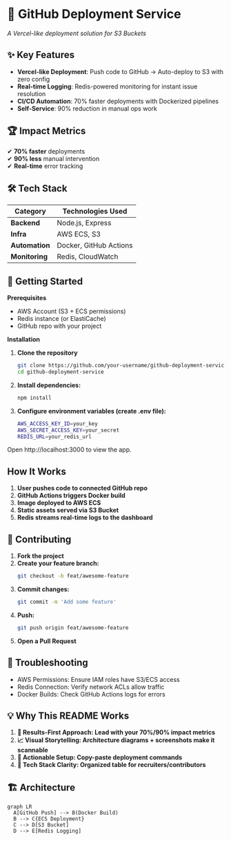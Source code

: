 # 🚀 GitHub Deployment Service  
*A Vercel-like deployment solution for S3 Buckets*  

## ✨ Key Features  
- **Vercel-like Deployment**: Push code to GitHub → Auto-deploy to S3 with zero config  
- **Real-time Logging**: Redis-powered monitoring for instant issue resolution  
- **CI/CD Automation**: 70% faster deployments with Dockerized pipelines  
- **Self-Service**: 90% reduction in manual ops work  

## 🏆 Impact Metrics  
✔ **70% faster** deployments  
✔ **90% less** manual intervention  
✔ **Real-time** error tracking  

## 🛠️ Tech Stack  
| Category       | Technologies Used |  
|----------------|-------------------|  
| **Backend**    | Node.js, Express  |  
| **Infra**      | AWS ECS, S3       |  
| **Automation** | Docker, GitHub Actions |  
| **Monitoring** | Redis, CloudWatch |  

## 🚀 Getting Started
**Prerequisites**
- AWS Account (S3 + ECS permissions)
- Redis instance (or ElastiCache)
- GitHub repo with your project

**Installation**
1. **Clone the repository**
   ```bash
   git clone https://github.com/your-username/github-deployment-service.git
   cd github-deployment-service
2. **Install dependencies:**
   ```bash
   npm install  
3. **Configure environment variables (create .env file):**
   ```bash    
   AWS_ACCESS_KEY_ID=your_key
   AWS_SECRET_ACCESS_KEY=your_secret
   REDIS_URL=your_redis_url
Open http://localhost:3000 to view the app.

## How It Works
1. **User pushes code to connected GitHub repo**
2. **GitHub Actions triggers Docker build**
3. **Image deployed to AWS ECS**
4. **Static assets served via S3 Bucket**
5. **Redis streams real-time logs to the dashboard**

## 🤝 Contributing
1. **Fork the project**   
2. **Create your feature branch:**
   ```bash
   git checkout -b feat/awesome-feature  
3. **Commit changes:**
   ```bash    
   git commit -m 'Add some feature'   
4. **Push:**
   ```bash    
   git push origin feat/awesome-feature
5. **Open a Pull Request**

## 🔧 Troubleshooting
- AWS Permissions: Ensure IAM roles have S3/ECS access
- Redis Connection: Verify network ACLs allow traffic
- Docker Builds: Check GitHub Actions logs for errors

## **💡 Why This README Works**
1. **🚀 Results-First Approach: Lead with your 70%/90% impact metrics**
2. **📈 Visual Storytelling: Architecture diagrams + screenshots make it scannable**
3. **🔗 Actionable Setup: Copy-paste deployment commands**
4. **📱 Tech Stack Clarity: Organized table for recruiters/contributors**

## 🏗️ Architecture  
```mermaid
graph LR
  A[GitHub Push] --> B(Docker Build)
  B --> C{ECS Deployment}
  C --> D[S3 Bucket]
  D --> E[Redis Logging]
